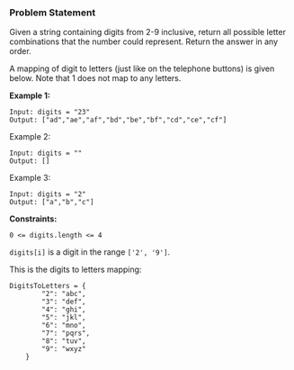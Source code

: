 ### **Problem Statement**
Given a string containing digits from 2-9 inclusive, return all possible letter combinations that the number could represent. Return the answer in any order.

A mapping of digit to letters (just like on the telephone buttons) is given below. Note that 1 does not map to any letters.



**Example 1:**

```
Input: digits = "23"
Output: ["ad","ae","af","bd","be","bf","cd","ce","cf"]
```

Example 2:

```
Input: digits = ""
Output: []
```

Example 3:
```
Input: digits = "2"
Output: ["a","b","c"]
```

**Constraints:**

`0 <= digits.length <= 4`

`digits[i]` is a digit in the range `['2', '9']`.

This is the digits to letters mapping: 

```
DigitsToLetters = {
        "2": "abc",
        "3": "def", 
        "4": "ghi", 
        "5": "jkl", 
        "6": "mno", 
        "7": "pqrs", 
        "8": "tuv", 
        "9": "wxyz"
    }

```